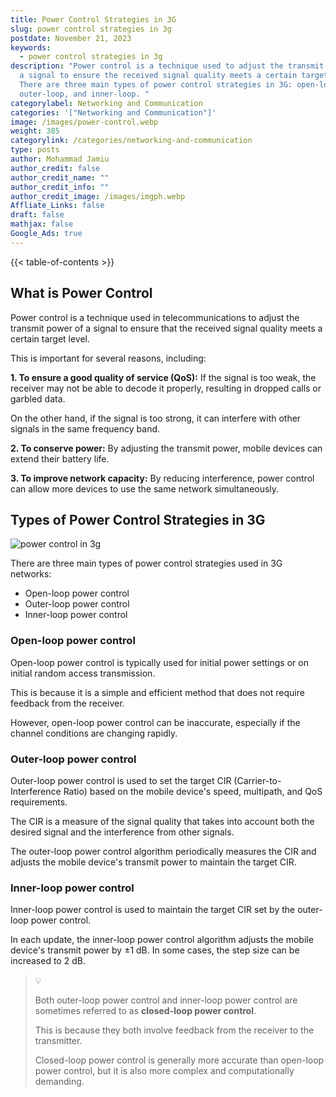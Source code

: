 ```yaml
---
title: Power Control Strategies in 3G
slug: power control strategies in 3g
postdate: November 21, 2023
keywords:
  - power control strategies in 3g
description: "Power control is a technique used to adjust the transmit power of
  a signal to ensure the received signal quality meets a certain target level.
  There are three main types of power control strategies in 3G: open-loop,
  outer-loop, and inner-loop. "
categorylabel: Networking and Communication
categories: '["Networking and Communication"]'
image: /images/power-control.webp
weight: 385
categorylink: /categories/networking-and-communication
type: posts
author: Mohammad Jamiu
author_credit: false
author_credit_name: ""
author_credit_info: ""
author_credit_image: /images/imgph.webp
Affliate_Links: false
draft: false
mathjax: false
Google_Ads: true
---
```



{{< table-of-contents >}}

## **What is Power Control**

Power control is a technique used in telecommunications to adjust the transmit power of a signal to ensure that the received signal quality meets a certain target level. 

This is important for several reasons, including:

**1. To ensure a good quality of service (QoS):** If the signal is too weak, the receiver may not be able to decode it properly, resulting in dropped calls or garbled data. 

On the other hand, if the signal is too strong, it can interfere with other signals in the same frequency band.

**2. To conserve power:** By adjusting the transmit power, mobile devices can extend their battery life.

**3. To improve network capacity:** By reducing interference, power control can allow more devices to use the same network simultaneously.

## **Types of Power Control Strategies in 3G**

![power control in 3g](/images/power-control.webp "power control in 3g")

There are three main types of power control strategies used in 3G networks:

* Open-loop power control
* Outer-loop power control
* Inner-loop power control

### **Open-loop power control**

Open-loop power control is typically used for initial power settings or on initial random access transmission. 

This is because it is a simple and efficient method that does not require feedback from the receiver. 

However, open-loop power control can be inaccurate, especially if the channel conditions are changing rapidly.

### **Outer-loop power control**

Outer-loop power control is used to set the target CIR (Carrier-to-Interference Ratio) based on the mobile device's speed, multipath, and QoS requirements. 

The CIR is a measure of the signal quality that takes into account both the desired signal and the interference from other signals. 

The outer-loop power control algorithm periodically measures the CIR and adjusts the mobile device's transmit power to maintain the target CIR.

### **Inner-loop power control**

Inner-loop power control is used to maintain the target CIR set by the outer-loop power control. 

In each update, the inner-loop power control algorithm adjusts the mobile device's transmit power by ±1 dB. In some cases, the step size can be increased to 2 dB.

> :bulb:
>
> Both outer-loop power control and inner-loop power control are sometimes referred to as **closed-loop power control**. 
>
> This is because they both involve feedback from the receiver to the transmitter. 
>
> Closed-loop power control is generally more accurate than open-loop power control, but it is also more complex and computationally demanding.